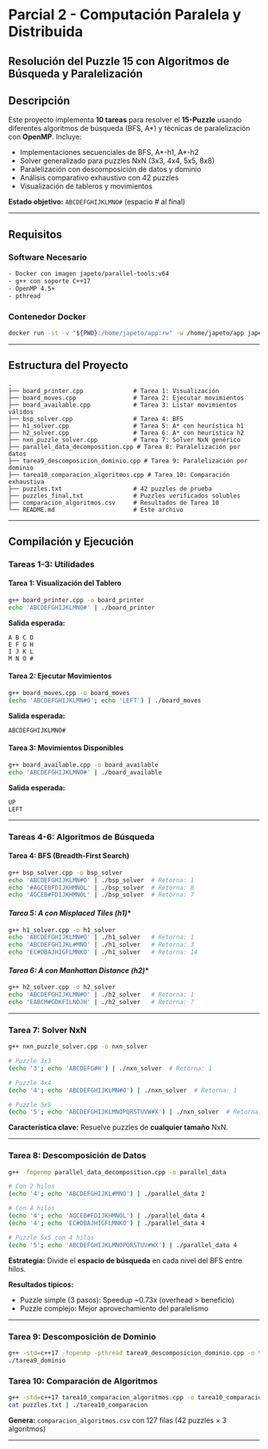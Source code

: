 # Parcial 2 - Computación Paralela y Distribuida
## Resolución del Puzzle 15 con Algoritmos de Búsqueda y Paralelización

## Descripción

Este proyecto implementa **10 tareas** para resolver el **15-Puzzle** usando diferentes algoritmos de búsqueda (BFS, A*) y técnicas de paralelización con **OpenMP**. Incluye:

- Implementaciones secuenciales de BFS, A*-h1, A*-h2
- Solver generalizado para puzzles NxN (3x3, 4x4, 5x5, 8x8)
- Paralelización con descomposición de datos y dominio
- Análisis comparativo exhaustivo con 42 puzzles
- Visualización de tableros y movimientos

**Estado objetivo:** `ABCDEFGHIJKLMNO#` (espacio # al final)

---

## Requisitos

### Software Necesario

```bash
- Docker con imagen japeto/parallel-tools:v64
- g++ con soporte C++17
- OpenMP 4.5+
- pthread
```

### Contenedor Docker

```bash
docker run -it -v "${PWD}:/home/japeto/app:rw" -w /home/japeto/app japeto/parallel-tools:v64 bash
```

---

## Estructura del Proyecto

```
.
├── board_printer.cpp              # Tarea 1: Visualización
├── board_moves.cpp                # Tarea 2: Ejecutar movimientos
├── board_available.cpp            # Tarea 3: Listar movimientos válidos
├── bsp_solver.cpp                 # Tarea 4: BFS
├── h1_solver.cpp                  # Tarea 5: A* con heurística h1
├── h2_solver.cpp                  # Tarea 6: A* con heurística h2
├── nxn_puzzle_solver.cpp          # Tarea 7: Solver NxN genérico
├── parallel_data_decomposition.cpp # Tarea 8: Paralelización por datos
├── tarea9_descomposicion_dominio.cpp # Tarea 9: Paralelización por dominio
├── tarea10_comparacion_algoritmos.cpp # Tarea 10: Comparación exhaustiva
├── puzzles.txt                    # 42 puzzles de prueba
├── puzzles_final.txt              # Puzzles verificados solubles
├── comparacion_algoritmos.csv     # Resultados de Tarea 10
└── README.md                      # Este archivo
```

---

## Compilación y Ejecución

### Tareas 1-3: Utilidades

#### **Tarea 1: Visualización del Tablero**

```bash
g++ board_printer.cpp -o board_printer
echo 'ABCDEFGHIJKLMNO#' | ./board_printer
```

**Salida esperada:**
```
A B C D
E F G H
I J K L
M N O #
```

#### **Tarea 2: Ejecutar Movimientos**

```bash
g++ board_moves.cpp -o board_moves
(echo 'ABCDEFGHIJKLMN#O'; echo 'LEFT') | ./board_moves
```

**Salida esperada:**
```
ABCDEFGHIJKLMNO#
```

#### **Tarea 3: Movimientos Disponibles**

```bash
g++ board_available.cpp -o board_available
echo 'ABCDEFGHIJKLMNO#' | ./board_available
```

**Salida esperada:**
```
UP
LEFT
```

---

### Tareas 4-6: Algoritmos de Búsqueda

#### **Tarea 4: BFS (Breadth-First Search)**

```bash
g++ bsp_solver.cpp -o bsp_solver
echo 'ABCDEFGHIJKLMN#O' | ./bsp_solver  # Retorna: 1
echo '#AGCEBFDIJKHMNOL' | ./bsp_solver  # Retorna: 8
echo 'AGCEB#FDIJKHMNOL' | ./bsp_solver  # Retorna: 7
```

#### **Tarea 5: A* con Misplaced Tiles (h1)**

```bash
g++ h1_solver.cpp -o h1_solver
echo 'ABCDEFGHIJKLMN#O' | ./h1_solver   # Retorna: 1
echo 'ABCDEFGHIJKL#MNO' | ./h1_solver   # Retorna: 3
echo 'EC#DBAJHIGFLMNKO' | ./h1_solver   # Retorna: 14
```

#### **Tarea 6: A* con Manhattan Distance (h2)**

```bash
g++ h2_solver.cpp -o h2_solver
echo 'ABCDEFGHIJKLMN#O' | ./h2_solver   # Retorna: 1
echo 'EABCM#GDKFILNOJH' | ./h2_solver   # Retorna: ?
```

---

### Tarea 7: Solver NxN

```bash
g++ nxn_puzzle_solver.cpp -o nxn_solver

# Puzzle 3x3
(echo '3'; echo 'ABCDEFG#H') | ./nxn_solver  # Retorna: 1

# Puzzle 4x4
(echo '4'; echo 'ABCDEFGHIJKLMN#O') | ./nxn_solver  # Retorna: 1

# Puzzle 5x5
(echo '5'; echo 'ABCDEFGHIJKLMNOPQRSTUVW#X') | ./nxn_solver  # Retorna: 1
```

**Característica clave:** Resuelve puzzles de **cualquier tamaño** NxN.

---

### Tarea 8: Descomposición de Datos

```bash
g++ -fopenmp parallel_data_decomposition.cpp -o parallel_data

# Con 2 hilos
(echo '4'; echo 'ABCDEFGHIJKL#MNO') | ./parallel_data 2

# Con 4 hilos
(echo '4'; echo 'AGCEB#FDIJKHMNOL') | ./parallel_data 4
(echo '4'; echo 'EC#DBAJHIGFLMNKO') | ./parallel_data 4

# Puzzle 5x5 con 4 hilos
(echo '5'; echo 'ABCDEFGHIJKLMNOPQRSTUV#WX') | ./parallel_data 4
```

**Estrategia:** Divide el **espacio de búsqueda** en cada nivel del BFS entre hilos.

**Resultados típicos:**
- Puzzle simple (3 pasos): Speedup ~0.73x (overhead > beneficio)
- Puzzle complejo: Mejor aprovechamiento del paralelismo

---

### Tarea 9: Descomposición de Dominio

```bash
g++ -std=c++17 -fopenmp -pthread tarea9_descomposicion_dominio.cpp -o tarea9_dominio
./tarea9_dominio
```

### Tarea 10: Comparación de Algoritmos

```bash
g++ -std=c++17 tarea10_comparacion_algoritmos.cpp -o tarea10_comparacion
cat puzzles.txt | ./tarea10_comparacion
```

**Genera:** `comparacion_algoritmos.csv` con 127 filas (42 puzzles × 3 algoritmos)

---
